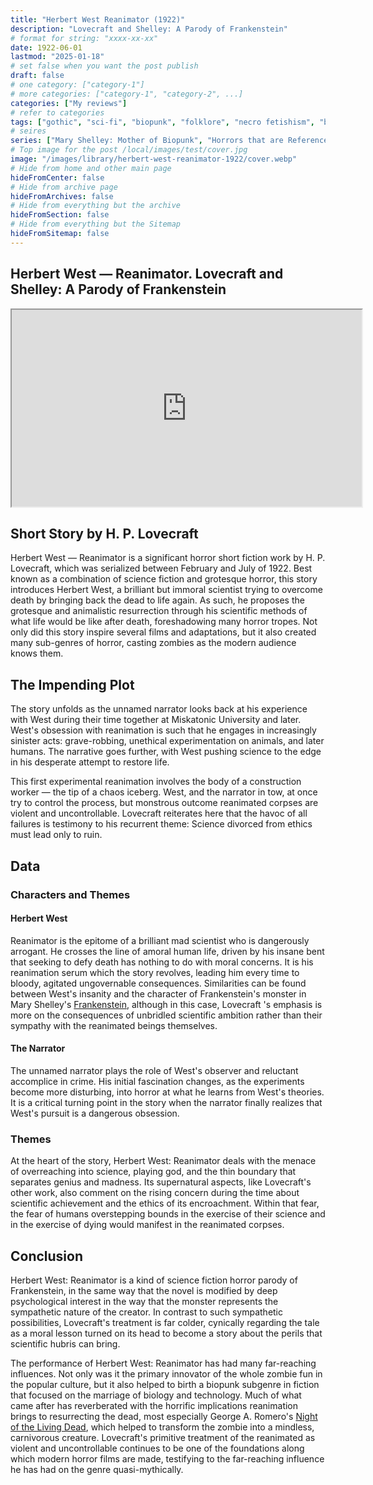 ```yaml
---
title: "Herbert West Reanimator (1922)"
description: "Lovecraft and Shelley: A Parody of Frankenstein"
# format for string: "xxxx-xx-xx"
date: 1922-06-01
lastmod: "2025-01-18"
# set false when you want the post publish
draft: false
# one category: ["category-1"]
# more categories: ["category-1", "category-2", ...]
categories: ["My reviews"]
# refer to categories
tags: ["gothic", "sci-fi", "biopunk", "folklore", "necro fetishism", "biohazard", "zombie", "mary shelley", "lovecraft"]
# seires
series: ["Mary Shelley: Mother of Biopunk", "Horrors that are Referenced"]
# Top image for the post /local/images/test/cover.jpg
image: "/images/library/herbert-west-reanimator-1922/cover.webp"
# Hide from home and other main page
hideFromCenter: false
# Hide from archive page
hideFromArchives: false
# Hide from everything but the archive
hideFromSection: false
# Hide from everything but the Sitemap
hideFromSitemap: false
---
```

## Herbert West — Reanimator. Lovecraft and Shelley: A Parody of Frankenstein

<div class="t_center castration cover p_relative atcScreen">
	<iframe width="560" height="315" src="https://www.youtube.com/embed/RtdTLgehrvQ?si=yhRHbkplGD3wfbqp" title="YouTube video player" allow="accelerometer; autoplay; clipboard-write; encrypted-media; gyroscope; picture-in-picture; web-share" referrerpolicy="strict-origin-when-cross-origin" allowfullscreen></iframe>
</div>

## Short Story by H. P. Lovecraft

Herbert West — Reanimator is a significant horror short fiction work by H. P. Lovecraft, which was serialized between February and July of 1922. Best known as a combination of science fiction and grotesque horror, this story introduces Herbert West, a brilliant but immoral scientist trying to overcome death by bringing back the dead to life again. As such, he proposes the grotesque and animalistic resurrection through his scientific methods of what life would be like after death, foreshadowing many horror tropes. Not only did this story inspire several films and adaptations, but it also created many sub-genres of horror, casting zombies as the modern audience knows them.

## The Impending Plot

The story unfolds as the unnamed narrator looks back at his experience with West during their time together at Miskatonic University and later. West's obsession with reanimation is such that he engages in increasingly sinister acts: grave-robbing, unethical experimentation on animals, and later humans. The narrative goes further, with West pushing science to the edge in his desperate attempt to restore life.

This first experimental reanimation involves the body of a construction worker — the tip of a chaos iceberg. West, and the narrator in tow, at once try to control the process, but monstrous outcome reanimated corpses are violent and uncontrollable. Lovecraft reiterates here that the havoc of all failures is testimony to his recurrent theme: Science divorced from ethics must lead only to ruin.

## Data

### Characters and Themes

#### Herbert West

Reanimator is the epitome of a brilliant mad scientist who is dangerously arrogant. He crosses the line of amoral human life, driven by his insane bent that seeking to defy death has nothing to do with moral concerns. It is his reanimation serum which the story revolves, leading him every time to bloody, agitated ungovernable consequences. Similarities can be found between West's insanity and the character of Frankenstein's monster in Mary Shelley's <a href="/library/frankenstein-1818/" target="_blank">Frankenstein</a>, although in this case, Lovecraft 's emphasis is more on the consequences of unbridled scientific ambition rather than their sympathy with the reanimated beings themselves.

#### The Narrator

The unnamed narrator plays the role of West's observer and reluctant accomplice in crime. His initial fascination changes, as the experiments become more disturbing, into horror at what he learns from West's theories. It is a critical turning point in the story when the narrator finally realizes that West's pursuit is a dangerous obsession.

### Themes

At the heart of the story, Herbert West: Reanimator deals with the menace of overreaching into science, playing god, and the thin boundary that separates genius and madness. Its supernatural aspects, like Lovecraft's other work, also comment on the rising concern during the time about scientific achievement and the ethics of its encroachment. Within that fear, the fear of humans overstepping bounds in the exercise of their science and in the exercise of dying would manifest in the reanimated corpses.

## Conclusion

Herbert West: Reanimator is a kind of science fiction horror parody of Frankenstein, in the same way that the novel is modified by deep psychological interest in the way that the monster represents the sympathetic nature of the creator. In contrast to such sympathetic possibilities, Lovecraft's treatment is far colder, cynically regarding the tale as a moral lesson turned on its head to become a story about the perils that scientific hubris can bring.

The performance of Herbert West: Reanimator has had many far-reaching influences. Not only was it the primary innovator of the whole zombie fun in the popular culture, but it also helped to birth a biopunk subgenre in fiction that focused on the marriage of biology and technology. Much of what came after has reverberated with the horrific implications reanimation brings to resurrecting the dead, most especially George A. Romero's <a href="/library/night-of-the-living-dead-1968/" target="_blank">Night of the Living Dead</a>, which helped to transform the zombie into a mindless, carnivorous creature. Lovecraft's primitive treatment of the reanimated as violent and uncontrollable continues to be one of the foundations along which modern horror films are made, testifying to the far-reaching influence he has had on the genre quasi-mythically.
